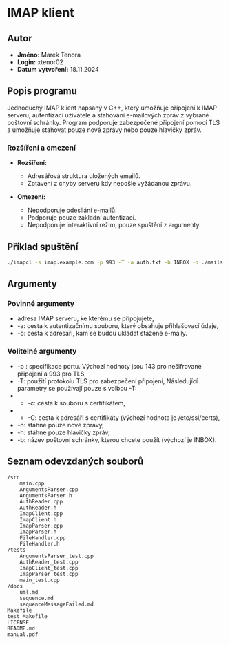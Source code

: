 # IMAP klient

## Autor

- **Jméno:** Marek Tenora
- **Login:** xtenor02
- **Datum vytvoření:** 18.11.2024

## Popis programu
 Jednoduchý IMAP klient napsaný v C++, který umožňuje připojení k IMAP serveru, autentizaci uživatele a stahování e-mailových zpráv z vybrané poštovní schránky. Program podporuje zabezpečené připojení pomocí TLS a umožňuje stahovat pouze nové zprávy nebo pouze hlavičky zpráv.

### Rozšíření a omezení

- **Rozšíření:**
  - Adresářová struktura uložených emailů.
  - Zotavení z chyby serveru kdy nepošle vyžádanou zprávu.

- **Omezení:**
  - Nepodporuje odesílání e-mailů.
  - Podporuje pouze základní autentizaci.
  - Nepodporuje interaktivní režim, pouze spuštění z argumenty.

## Příklad spuštění

```bash
./imapcl -s imap.example.com -p 993 -T -a auth.txt -b INBOX -o ./mails
```
## Argumenty
### Povinné argumenty
- adresa IMAP serveru, ke kterému se připojujete,
- -a: cesta k autentizačnímu souboru, který obsahuje přihlašovací údaje,
- -o: cesta k adresáři, kam se budou ukládat stažené e-maily.
### Volitelné argumenty
- -p : specifikace portu. Výchozí hodnoty jsou 143 pro nešifrované připojení a 993 pro TLS,
- -T: použití protokolu TLS pro zabezpečení připojení,
Následující parametry se používají pouze s volbou -T:
- - -c: cesta k souboru s certifikátem,
- - -C: cesta k adresáři s certifikáty (výchozí hodnota je /etc/ssl/certs),
- -n: stáhne pouze nové zprávy,
- -h: stáhne pouze hlavičky zpráv,
- -b: název poštovní schránky, kterou chcete použít (výchozí je INBOX).

## Seznam odevzdaných souborů
```
/src
    main.cpp
    ArgumentsParser.cpp
    ArgumentsParser.h
    AuthReader.cpp
    AuthReader.h
    ImapClient.cpp
    ImapClient.h
    ImapParser.cpp
    ImapParser.h
    FileHandler.cpp
    FileHandler.h
/tests
    ArgumentsParser_test.cpp
    AuthReader_test.cpp
    ImapClient_test.cpp
    ImapParser_test.cpp
    main_test.cpp
/docs
    uml.md
    sequence.md
    sequenceMessageFailed.md
Makefile
test_Makefile
LICENSE
README.md
manual.pdf
```
